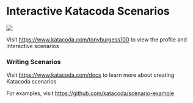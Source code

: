 # Interactive Katacoda Scenarios

[![](http://shields.katacoda.com/katacoda/tonyburgess100/count.svg)](https://www.katacoda.com/tonyburgess100 "Get your profile on Katacoda.com")

Visit https://www.katacoda.com/tonyburgess100 to view the profile and interactive scenarios

### Writing Scenarios
Visit https://www.katacoda.com/docs to learn more about creating Katacoda scenarios

For examples, visit https://github.com/katacoda/scenario-example

